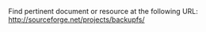 Find pertinent document or resource at the following URL:
http://sourceforge.net/projects/backupfs/
